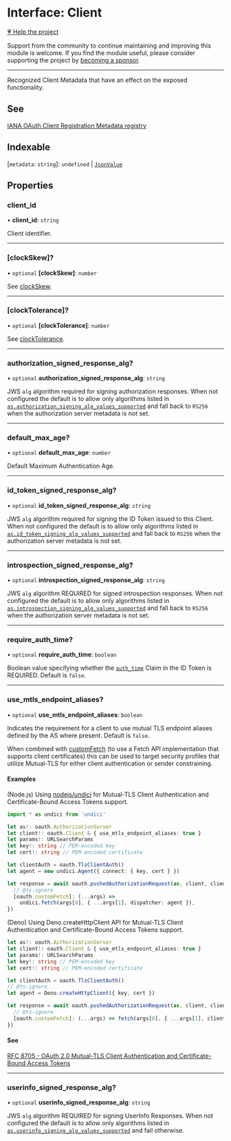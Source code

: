 # Interface: Client

[💗 Help the project](https://github.com/sponsors/panva)

Support from the community to continue maintaining and improving this module is welcome. If you find the module useful, please consider supporting the project by [becoming a sponsor](https://github.com/sponsors/panva).

***

Recognized Client Metadata that have an effect on the exposed functionality.

## See

[IANA OAuth Client Registration Metadata registry](https://www.iana.org/assignments/oauth-parameters/oauth-parameters.xhtml#client-metadata)

## Indexable

 \[`metadata`: `string`\]: `undefined` \| [`JsonValue`](../type-aliases/JsonValue.md)

## Properties

### client\_id

• **client\_id**: `string`

Client identifier.

***

### \[clockSkew\]?

• `optional` **\[clockSkew\]**: `number`

See [clockSkew](../variables/clockSkew.md).

***

### \[clockTolerance\]?

• `optional` **\[clockTolerance\]**: `number`

See [clockTolerance](../variables/clockTolerance.md).

***

### authorization\_signed\_response\_alg?

• `optional` **authorization\_signed\_response\_alg**: `string`

JWS `alg` algorithm required for signing authorization responses. When not configured the
default is to allow only algorithms listed in
[`as.authorization_signing_alg_values_supported`](AuthorizationServer.md#authorization_signing_alg_values_supported)
and fall back to `RS256` when the authorization server metadata is not set.

***

### default\_max\_age?

• `optional` **default\_max\_age**: `number`

Default Maximum Authentication Age.

***

### id\_token\_signed\_response\_alg?

• `optional` **id\_token\_signed\_response\_alg**: `string`

JWS `alg` algorithm required for signing the ID Token issued to this Client. When not
configured the default is to allow only algorithms listed in
[`as.id_token_signing_alg_values_supported`](AuthorizationServer.md#id_token_signing_alg_values_supported)
and fall back to `RS256` when the authorization server metadata is not set.

***

### introspection\_signed\_response\_alg?

• `optional` **introspection\_signed\_response\_alg**: `string`

JWS `alg` algorithm REQUIRED for signed introspection responses. When not configured the
default is to allow only algorithms listed in
[`as.introspection_signing_alg_values_supported`](AuthorizationServer.md#introspection_signing_alg_values_supported)
and fall back to `RS256` when the authorization server metadata is not set.

***

### require\_auth\_time?

• `optional` **require\_auth\_time**: `boolean`

Boolean value specifying whether the [`auth_time`](IDToken.md#auth_time) Claim in the ID Token
is REQUIRED. Default is `false`.

***

### use\_mtls\_endpoint\_aliases?

• `optional` **use\_mtls\_endpoint\_aliases**: `boolean`

Indicates the requirement for a client to use mutual TLS endpoint aliases defined by the AS
where present. Default is `false`.

When combined with [customFetch](../variables/customFetch.md) (to use a Fetch API implementation that supports client
certificates) this can be used to target security profiles that utilize Mutual-TLS for either
client authentication or sender constraining.

#### Examples

(Node.js) Using [nodejs/undici](https://github.com/nodejs/undici) for Mutual-TLS Client
Authentication and Certificate-Bound Access Tokens support.

```ts
import * as undici from 'undici'

let as!: oauth.AuthorizationServer
let client!: oauth.Client & { use_mtls_endpoint_aliases: true }
let params!: URLSearchParams
let key!: string // PEM-encoded key
let cert!: string // PEM-encoded certificate

let clientAuth = oauth.TlsClientAuth()
let agent = new undici.Agent({ connect: { key, cert } })

let response = await oauth.pushedAuthorizationRequest(as, client, clientAuth, params, {
  // @ts-ignore
  [oauth.customFetch]: (...args) =>
    undici.fetch(args[0], { ...args[1], dispatcher: agent }),
})
```

(Deno) Using Deno.createHttpClient API for Mutual-TLS Client Authentication and
Certificate-Bound Access Tokens support.

```ts
let as!: oauth.AuthorizationServer
let client!: oauth.Client & { use_mtls_endpoint_aliases: true }
let params!: URLSearchParams
let key!: string // PEM-encoded key
let cert!: string // PEM-encoded certificate

let clientAuth = oauth.TlsClientAuth()
// @ts-ignore
let agent = Deno.createHttpClient({ key, cert })

let response = await oauth.pushedAuthorizationRequest(as, client, clientAuth, params, {
  // @ts-ignore
  [oauth.customFetch]: (...args) => fetch(args[0], { ...args[1], client: agent }),
})
```

#### See

[RFC 8705 - OAuth 2.0 Mutual-TLS Client Authentication and Certificate-Bound Access Tokens](https://www.rfc-editor.org/rfc/rfc8705.html)

***

### userinfo\_signed\_response\_alg?

• `optional` **userinfo\_signed\_response\_alg**: `string`

JWS `alg` algorithm REQUIRED for signing UserInfo Responses. When not configured the default is
to allow only algorithms listed in
[`as.userinfo_signing_alg_values_supported`](AuthorizationServer.md#userinfo_signing_alg_values_supported)
and fail otherwise.
